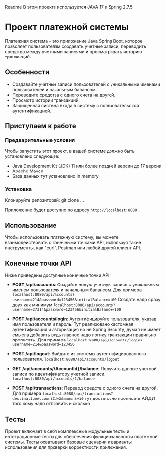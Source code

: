 Readme
В этом проекте используется JAVA 17 и Spring 2.7.5
# Проект платежной системы
Платежная система - это приложение Java Spring Boot, которое позволяет пользователям создавать учетные записи, переводить средства между учетными записями и просматривать историю транзакций.

## Особенности
- Создавайте учетные записи пользователей с уникальными именами пользователей и начальным балансом.
- Переводите средства с одного счета на другой.
- Просмотр истории транзакций.
- Защищенная система входа в систему с пользовательской аутентификацией.

## Приступаем к работе

### Предварительные условия

Чтобы запустить этот проект, в вашей системе должно быть установлено следующее:

- Java Development Kit (JDK) 11 или более поздней версии до 17 версии
- Apache Maven
- База данных тут установлено in memory

### Установка

Клонируйте репозиторий:
git clone ...

Приложение будет доступно по адресу `http://localhost:8080 `.

## Использование

Чтобы использовать платежную систему, вы можете взаимодействовать с конечными точками API, используя такие инструменты, как "curl", Postman или любой другой клиент API.

## Конечные точки API

Ниже приведены доступные конечные точки API:

- **POST /api/accounts**: Создайте новую учетную запись с уникальным именем пользователя и начальным балансом. Для примера `localhost:8080/api/accounts?username=214&password=123456&initialBalance=100`
Создать надо сразу двух как минимум
`localhost:8080/api/accounts?username=27314&password=123456&initialBalance=100`

- **POST /api/accounts/login**: Аутентифицируйте пользователя, указав имя пользователя и пароль.
Тут реализовано кастомная аутентификация и авторизация но не Spring Security, думал не имеет смысла добавить ведь главное надо логику транзакции правильно прописать. Для примера `localhost:8080/api/accounts/login?username=214&password=123456`

- **POST /api/logout**: Выйдите из системы аутентифицированного пользователя.
`localhost:8080/api/accounts/logout`

- **GET /api/accounts/{AccountId}/balance**: Получить данные учетной записи по идентификатору учетной записи.
  `localhost:8080/api/accounts/1/balance`

- **POST /api/transactions**: Перевод средств с одного счета на другой.
Для примера `localhost:8080/api/transactions?destinationAccountId=2&amount=10`
тут достатосно прописать АЙДИ того кому надо отправить и сколько

## Тесты
Проект включает в себя комплексные модульные тесты и интеграционные тесты для обеспечения функциональности платежной системы. Тесты охватывают базовые сценарии и варианты использования для проверки корректности приложения.
